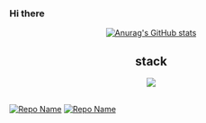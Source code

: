 ### Hi there
<div align=center>


[![Anurag's GitHub stats](https://github-readme-stats.vercel.app/api?username=leejh08&show_icons=true&theme=ambient_gradient)](https://github.com/leejh08/github-readme-stats)

<h2>stack</h2>
<img src="https://img.shields.io/badge/-swift-F05138?style=for-the-badge&logo=swift&logoColor=black">
</div>
<br>

[![Repo Name](https://github-readme-stats.vercel.app/api/pin/?username=DSM-PICK&repo=PiCK_iOS_ADMIN&theme=holi)](https://github.com/DSM-PICK/PiCK_iOS_ADMIN)
[![Repo Name](https://github-readme-stats.vercel.app/api/pin/?username=Team-return&repo=JOBIS-DSM-iOS-v2&theme=holi)](https://github.com/Team-return/JOBIS-DSM-iOS-v2)


<a href="https://github.com/devxb/gitanimals">
<img
</a>
<br>

